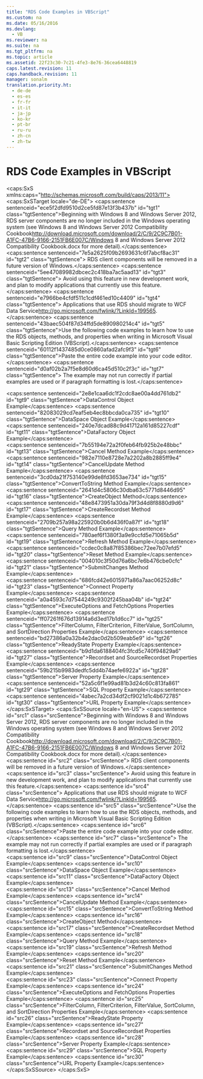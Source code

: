 ```yaml
---
title: "RDS Code Examples in VBScript"
ms.custom: na
ms.date: 05/16/2016
ms.devlang: 
  - VB
ms.reviewer: na
ms.suite: na
ms.tgt_pltfrm: na
ms.topic: article
ms.assetid: 22f23c30-7c21-4fe3-8e76-36cea6448819
caps.latest.revision: 11
caps.handback.revision: 11
manager: sonalm
translation.priority.ht: 
  - de-de
  - es-es
  - fr-fr
  - it-it
  - ja-jp
  - ko-kr
  - pt-br
  - ru-ru
  - zh-cn
  - zh-tw
---
```

# RDS Code Examples in VBScript
<?xml version="1.0" encoding="utf-8"?>
<caps:SxS xmlns:caps="http://schemas.microsoft.com/build/caps/2013/11">
  <caps:SxSTarget locale="de-DE">
    <developerReferenceWithoutSyntaxDocument xsi:schemaLocation="http://ddue.schemas.microsoft.com/authoring/2003/5 http://dduestorage.blob.core.windows.net/ddueschema/developer.xsd" xmlns="http://ddue.schemas.microsoft.com/authoring/2003/5" xmlns:xlink="http://www.w3.org/1999/xlink" xmlns:xsi="http://www.w3.org/2001/XMLSchema-instance">
      <introduction>
        <alert class="important">
          <para>
            <caps:sentence sentenceid="ece5f2dfd9510d2ce5fd87e13f3b437b" id="tgt1" class="tgtSentence">Beginning with Windows 8 and Windows Server 2012, RDS server components are no longer included in the Windows operating system (see Windows 8 and <externalLink><linkText>Windows Server 2012 Compatibility Cookbook</linkText><linkUri>http://download.microsoft.com/download/2/C/9/2C9C7B01-A1FC-47B6-9166-2151FB6E007C/Windows 8 and Windows Server 2012 Compatibility Cookbook.docx</linkUri></externalLink> for more detail).</caps:sentence>
            <caps:sentence sentenceid="7e5a2625f09b2693631c6f7abcf8ac31" id="tgt2" class="tgtSentence"> RDS client components will be removed in a future version of Windows.</caps:sentence>
            <caps:sentence sentenceid="5ee47089982dbcec2c418ba7ac5aad13" id="tgt3" class="tgtSentence"> Avoid using this feature in new development work, and plan to modify applications that currently use this feature.</caps:sentence>
            <caps:sentence sentenceid="e7966be4cfdf511c1cdf461ed10c4409" id="tgt4" class="tgtSentence"> Applications that use RDS should migrate to <externalLink><linkText>WCF Data Service</linkText><linkUri>http://go.microsoft.com/fwlink/?LinkId=199565</linkUri></externalLink>.</caps:sentence>
          </para>
        </alert>
        <para>
          <caps:sentence sentenceid="43baec504f87d34ffd5de890980214c4" id="tgt5" class="tgtSentence">Use the following code examples to learn how to use the RDS objects, methods, and properties when writing in Microsoft Visual Basic Scripting Edition (VBScript).</caps:sentence>
        </para>
        <alert class="note">
          <para>
            <caps:sentence sentenceid="60112f1437485d0ce0860afad2afc9f3" id="tgt6" class="tgtSentence">Paste the entire code example into your code editor.</caps:sentence>
            <caps:sentence sentenceid="d0af02b2a7f5e8d60d6ca45d510c2f3c" id="tgt7" class="tgtSentence"> The example may not run correctly if partial examples are used or if paragraph formatting is lost.</caps:sentence>
          </para>
        </alert>
      </introduction>
      <section>
        <title>
          <caps:sentence sentenceid="5891da2d64975cae48d175d1e001f5da" id="tgt8" class="tgtSentence">Objects</caps:sentence>
        </title>
        <content>
          <list class="bullet">
            <listItem>
              <para>
                <legacyLink xlink:href="4f306a51-d5a4-4785-b426-487639cda164">
                  <caps:sentence sentenceid="2e8e1caa6dc1f2cdc8ae00a4dd761db2" id="tgt9" class="tgtSentence">DataControl Object Example</caps:sentence>
                </legacyLink>
              </para>
            </listItem>
            <listItem>
              <para>
                <legacyLink xlink:href="12b0e160-5e5c-441f-bed7-ac0bd061e003">
                  <caps:sentence sentenceid="82083029cd7eaf5eb4ec8bbcda0ca735" id="tgt10" class="tgtSentence">DataSpace Object Example</caps:sentence>
                </legacyLink>
              </para>
            </listItem>
            <listItem>
              <para>
                <legacyLink xlink:href="b4e2844a-120a-4513-860b-f1b6e4b5dda4">
                  <caps:sentence sentenceid="240e7dcad88c9d41712a161d85227cdf" id="tgt11" class="tgtSentence">DataFactory Object Example</caps:sentence>
                </legacyLink>
              </para>
            </listItem>
          </list>
        </content>
      </section>
      <section>
        <title>
          <caps:sentence sentenceid="a9ac5a6cc3cbe84f9c18323af2b9007f" id="tgt12" class="tgtSentence">Methods</caps:sentence>
        </title>
        <content>
          <list class="bullet">
            <listItem>
              <para>
                <legacyLink xlink:href="4ade106d-063d-486e-bc4d-a1a6b6e0bea9">
                  <caps:sentence sentenceid="7b55194e72a2f0feb64fb925b2e48bbc" id="tgt13" class="tgtSentence">Cancel Method Example</caps:sentence>
                </legacyLink>
              </para>
            </listItem>
            <listItem>
              <para>
                <legacyLink xlink:href="c23912f0-1288-4727-8fb4-f643b8811cf7">
                  <caps:sentence sentenceid="982e7110e8728e7a2202a8b2885ff9e4" id="tgt14" class="tgtSentence">CancelUpdate Method Example</caps:sentence>
                </legacyLink>
              </para>
            </listItem>
            <listItem>
              <para>
                <legacyLink xlink:href="edd0a01c-1a1b-4b91-9966-2529e244abae">
                  <caps:sentence sentenceid="3cd0da21f753140e99de8fd3653ae734" id="tgt15" class="tgtSentence">ConvertToString Method Example</caps:sentence>
                </legacyLink>
              </para>
            </listItem>
            <listItem>
              <para>
                <legacyLink xlink:href="12b0e160-5e5c-441f-bed7-ac0bd061e003">
                  <caps:sentence sentenceid="2641d4c5806c30dba63c5771d8446d95" id="tgt16" class="tgtSentence">CreateObject Method</caps:sentence>
                </legacyLink>
              </para>
            </listItem>
            <listItem>
              <para>
                <legacyLink xlink:href="cce0d8b5-e87b-4f7b-a8a0-37d5025a1f5d">
                  <caps:sentence sentenceid="48e8473951a30da79f3d4d8f8880d9d6" id="tgt17" class="tgtSentence">CreateRecordset Method Example</caps:sentence>
                </legacyLink>
              </para>
            </listItem>
            <listItem>
              <para>
                <legacyLink xlink:href="b4e2844a-120a-4513-860b-f1b6e4b5dda4">
                  <caps:sentence sentenceid="2709b257a98a225920b0b6d436f0a87f" id="tgt18" class="tgtSentence">Query Method Example</caps:sentence>
                </legacyLink>
              </para>
            </listItem>
            <listItem>
              <para>
                <legacyLink xlink:href="f2926578-bc60-464b-916e-ddfdb8014253">
                  <caps:sentence sentenceid="780aef6f1380f3a9e9ccfd5e71065b5d" id="tgt19" class="tgtSentence">Refresh Method Example</caps:sentence>
                </legacyLink>
              </para>
            </listItem>
            <listItem>
              <para>
                <legacyLink xlink:href="8a74802f-34d6-4676-bf94-07df5f8bff66">
                  <caps:sentence sentenceid="ccdec0c8a87f85386bec72ee7b07efd5" id="tgt20" class="tgtSentence">Reset Method Example</caps:sentence>
                </legacyLink>
              </para>
            </listItem>
            <listItem>
              <para>
                <legacyLink xlink:href="619bc7fd-ad0a-44ea-9678-ad40a662c258">
                  <caps:sentence sentenceid="004010c3f50d76a6bc7e6b476cbe0cfc" id="tgt21" class="tgtSentence">SubmitChanges Method Example</caps:sentence>
                </legacyLink>
              </para>
            </listItem>
          </list>
        </content>
      </section>
      <section>
        <title>
          <caps:sentence sentenceid="74693d2fc58b46bd06410f278e39aa71" id="tgt22" class="tgtSentence">Properties</caps:sentence>
        </title>
        <content>
          <list class="bullet">
            <listItem>
              <para>
                <legacyLink xlink:href="06297993-fe72-4446-aa76-3b8bc25444f6">
                  <caps:sentence sentenceid="686fcd42e6015971a86a7aac06252d8c" id="tgt23" class="tgtSentence">Connect Property Example</caps:sentence>
                </legacyLink>
              </para>
            </listItem>
            <listItem>
              <para>
                <legacyLink xlink:href="753a4a3d-0fba-40b8-86e7-50b34182ca69">
                  <caps:sentence sentenceid="a0a4593c7d7544249c9302f245baa04b" id="tgt24" class="tgtSentence">ExecuteOptions and FetchOptions Properties Example</caps:sentence>
                </legacyLink>
              </para>
            </listItem>
            <listItem>
              <para>
                <legacyLink xlink:href="8a74802f-34d6-4676-bf94-07df5f8bff66">
                  <caps:sentence sentenceid="ff07261f676d13914a6d3ed17b1d6cc7" id="tgt25" class="tgtSentence">FilterColumn, FilterCriterion, FilterValue, SortColumn, and SortDirection Properties Example</caps:sentence>
                </legacyLink>
              </para>
            </listItem>
            <listItem>
              <para>
                <legacyLink xlink:href="e3e18da4-0511-4ece-a35d-699978bc28c6">
                  <caps:sentence sentenceid="bd27386a0a32b4e2dac0d2b509eab5e9" id="tgt26" class="tgtSentence">ReadyState Property Example</caps:sentence>
                </legacyLink>
              </para>
            </listItem>
            <listItem>
              <para>
                <legacyLink xlink:href="95175316-cd10-4cf7-96ba-2a226fd97701">
                  <caps:sentence sentenceid="b9d1da6188404fc3fcd5c740f94829a6" id="tgt27" class="tgtSentence">Recordset and SourceRecordset Properties Example</caps:sentence>
                </legacyLink>
              </para>
            </listItem>
            <listItem>
              <para>
                <legacyLink xlink:href="0fe57af9-a4d0-4986-a2e3-beaa4d26ed58">
                  <caps:sentence sentenceid="59b215b9983dedfc5dd4b74aefe6922a" id="tgt28" class="tgtSentence">Server Property Example</caps:sentence>
                </legacyLink>
              </para>
            </listItem>
            <listItem>
              <para>
                <legacyLink xlink:href="32c33bcf-3320-4836-9e2e-99c8978ce581">
                  <caps:sentence sentenceid="52a5c6f1e99ad81b3d24c60c813fa861" id="tgt29" class="tgtSentence">SQL Property Example</caps:sentence>
                </legacyLink>
              </para>
            </listItem>
            <listItem>
              <para>
                <legacyLink xlink:href="6ae5ac50-c88c-4262-b7ab-f2b3de382a0b">
                  <caps:sentence sentenceid="4abec7a2cd34df2cf9021d1c4b672785" id="tgt30" class="tgtSentence">URL Property Example</caps:sentence>
                </legacyLink>
              </para>
            </listItem>
          </list>
        </content>
      </section>
      <relatedTopics></relatedTopics>
    </developerReferenceWithoutSyntaxDocument>
  </caps:SxSTarget>
  <caps:SxSSource locale="en-US">
    <developerReferenceWithoutSyntaxDocument xsi:schemaLocation="http://ddue.schemas.microsoft.com/authoring/2003/5 http://dduestorage.blob.core.windows.net/ddueschema/developer.xsd" xmlns="http://ddue.schemas.microsoft.com/authoring/2003/5" xmlns:xlink="http://www.w3.org/1999/xlink" xmlns:xsi="http://www.w3.org/2001/XMLSchema-instance">
      <introduction>
        <alert class="important">
          <para>
            <caps:sentence id="src1" class="srcSentence">Beginning with Windows 8 and Windows Server 2012, RDS server components are no longer included in the Windows operating system (see Windows 8 and <externalLink><linkText>Windows Server 2012 Compatibility Cookbook</linkText><linkUri>http://download.microsoft.com/download/2/C/9/2C9C7B01-A1FC-47B6-9166-2151FB6E007C/Windows 8 and Windows Server 2012 Compatibility Cookbook.docx</linkUri></externalLink> for more detail).</caps:sentence>
            <caps:sentence id="src2" class="srcSentence"> RDS client components will be removed in a future version of Windows.</caps:sentence>
            <caps:sentence id="src3" class="srcSentence"> Avoid using this feature in new development work, and plan to modify applications that currently use this feature.</caps:sentence>
            <caps:sentence id="src4" class="srcSentence"> Applications that use RDS should migrate to <externalLink><linkText>WCF Data Service</linkText><linkUri>http://go.microsoft.com/fwlink/?LinkId=199565</linkUri></externalLink>.</caps:sentence>
          </para>
        </alert>
        <para>
          <caps:sentence id="src5" class="srcSentence">Use the following code examples to learn how to use the RDS objects, methods, and properties when writing in Microsoft Visual Basic Scripting Edition (VBScript).</caps:sentence>
        </para>
        <alert class="note">
          <para>
            <caps:sentence id="src6" class="srcSentence">Paste the entire code example into your code editor.</caps:sentence>
            <caps:sentence id="src7" class="srcSentence"> The example may not run correctly if partial examples are used or if paragraph formatting is lost.</caps:sentence>
          </para>
        </alert>
      </introduction>
      <section>
        <title>
          <caps:sentence id="src8" class="srcSentence">Objects</caps:sentence>
        </title>
        <content>
          <list class="bullet">
            <listItem>
              <para>
                <legacyLink xlink:href="4f306a51-d5a4-4785-b426-487639cda164">
                  <caps:sentence id="src9" class="srcSentence">DataControl Object Example</caps:sentence>
                </legacyLink>
              </para>
            </listItem>
            <listItem>
              <para>
                <legacyLink xlink:href="12b0e160-5e5c-441f-bed7-ac0bd061e003">
                  <caps:sentence id="src10" class="srcSentence">DataSpace Object Example</caps:sentence>
                </legacyLink>
              </para>
            </listItem>
            <listItem>
              <para>
                <legacyLink xlink:href="b4e2844a-120a-4513-860b-f1b6e4b5dda4">
                  <caps:sentence id="src11" class="srcSentence">DataFactory Object Example</caps:sentence>
                </legacyLink>
              </para>
            </listItem>
          </list>
        </content>
      </section>
      <section>
        <title>
          <caps:sentence id="src12" class="srcSentence">Methods</caps:sentence>
        </title>
        <content>
          <list class="bullet">
            <listItem>
              <para>
                <legacyLink xlink:href="4ade106d-063d-486e-bc4d-a1a6b6e0bea9">
                  <caps:sentence id="src13" class="srcSentence">Cancel Method Example</caps:sentence>
                </legacyLink>
              </para>
            </listItem>
            <listItem>
              <para>
                <legacyLink xlink:href="c23912f0-1288-4727-8fb4-f643b8811cf7">
                  <caps:sentence id="src14" class="srcSentence">CancelUpdate Method Example</caps:sentence>
                </legacyLink>
              </para>
            </listItem>
            <listItem>
              <para>
                <legacyLink xlink:href="edd0a01c-1a1b-4b91-9966-2529e244abae">
                  <caps:sentence id="src15" class="srcSentence">ConvertToString Method Example</caps:sentence>
                </legacyLink>
              </para>
            </listItem>
            <listItem>
              <para>
                <legacyLink xlink:href="12b0e160-5e5c-441f-bed7-ac0bd061e003">
                  <caps:sentence id="src16" class="srcSentence">CreateObject Method</caps:sentence>
                </legacyLink>
              </para>
            </listItem>
            <listItem>
              <para>
                <legacyLink xlink:href="cce0d8b5-e87b-4f7b-a8a0-37d5025a1f5d">
                  <caps:sentence id="src17" class="srcSentence">CreateRecordset Method Example</caps:sentence>
                </legacyLink>
              </para>
            </listItem>
            <listItem>
              <para>
                <legacyLink xlink:href="b4e2844a-120a-4513-860b-f1b6e4b5dda4">
                  <caps:sentence id="src18" class="srcSentence">Query Method Example</caps:sentence>
                </legacyLink>
              </para>
            </listItem>
            <listItem>
              <para>
                <legacyLink xlink:href="f2926578-bc60-464b-916e-ddfdb8014253">
                  <caps:sentence id="src19" class="srcSentence">Refresh Method Example</caps:sentence>
                </legacyLink>
              </para>
            </listItem>
            <listItem>
              <para>
                <legacyLink xlink:href="8a74802f-34d6-4676-bf94-07df5f8bff66">
                  <caps:sentence id="src20" class="srcSentence">Reset Method Example</caps:sentence>
                </legacyLink>
              </para>
            </listItem>
            <listItem>
              <para>
                <legacyLink xlink:href="619bc7fd-ad0a-44ea-9678-ad40a662c258">
                  <caps:sentence id="src21" class="srcSentence">SubmitChanges Method Example</caps:sentence>
                </legacyLink>
              </para>
            </listItem>
          </list>
        </content>
      </section>
      <section>
        <title>
          <caps:sentence id="src22" class="srcSentence">Properties</caps:sentence>
        </title>
        <content>
          <list class="bullet">
            <listItem>
              <para>
                <legacyLink xlink:href="06297993-fe72-4446-aa76-3b8bc25444f6">
                  <caps:sentence id="src23" class="srcSentence">Connect Property Example</caps:sentence>
                </legacyLink>
              </para>
            </listItem>
            <listItem>
              <para>
                <legacyLink xlink:href="753a4a3d-0fba-40b8-86e7-50b34182ca69">
                  <caps:sentence id="src24" class="srcSentence">ExecuteOptions and FetchOptions Properties Example</caps:sentence>
                </legacyLink>
              </para>
            </listItem>
            <listItem>
              <para>
                <legacyLink xlink:href="8a74802f-34d6-4676-bf94-07df5f8bff66">
                  <caps:sentence id="src25" class="srcSentence">FilterColumn, FilterCriterion, FilterValue, SortColumn, and SortDirection Properties Example</caps:sentence>
                </legacyLink>
              </para>
            </listItem>
            <listItem>
              <para>
                <legacyLink xlink:href="e3e18da4-0511-4ece-a35d-699978bc28c6">
                  <caps:sentence id="src26" class="srcSentence">ReadyState Property Example</caps:sentence>
                </legacyLink>
              </para>
            </listItem>
            <listItem>
              <para>
                <legacyLink xlink:href="95175316-cd10-4cf7-96ba-2a226fd97701">
                  <caps:sentence id="src27" class="srcSentence">Recordset and SourceRecordset Properties Example</caps:sentence>
                </legacyLink>
              </para>
            </listItem>
            <listItem>
              <para>
                <legacyLink xlink:href="0fe57af9-a4d0-4986-a2e3-beaa4d26ed58">
                  <caps:sentence id="src28" class="srcSentence">Server Property Example</caps:sentence>
                </legacyLink>
              </para>
            </listItem>
            <listItem>
              <para>
                <legacyLink xlink:href="32c33bcf-3320-4836-9e2e-99c8978ce581">
                  <caps:sentence id="src29" class="srcSentence">SQL Property Example</caps:sentence>
                </legacyLink>
              </para>
            </listItem>
            <listItem>
              <para>
                <legacyLink xlink:href="6ae5ac50-c88c-4262-b7ab-f2b3de382a0b">
                  <caps:sentence id="src30" class="srcSentence">URL Property Example</caps:sentence>
                </legacyLink>
              </para>
            </listItem>
          </list>
        </content>
      </section>
      <relatedTopics></relatedTopics>
    </developerReferenceWithoutSyntaxDocument>
  </caps:SxSSource>
</caps:SxS>